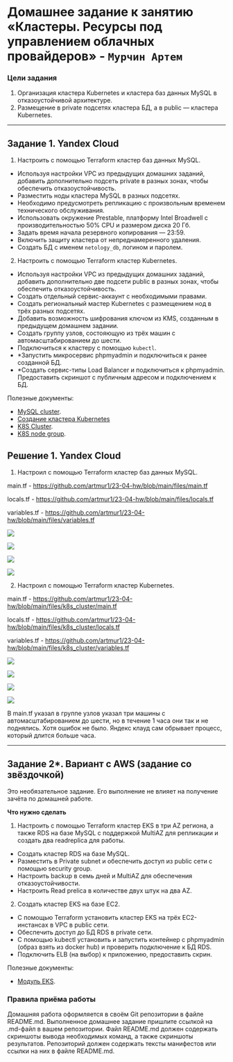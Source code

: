 # Домашнее задание к занятию «Кластеры. Ресурсы под управлением облачных провайдеров» - `Мурчин Артем`

### Цели задания 

1. Организация кластера Kubernetes и кластера баз данных MySQL в отказоустойчивой архитектуре.
2. Размещение в private подсетях кластера БД, а в public — кластера Kubernetes.

---
## Задание 1. Yandex Cloud

1. Настроить с помощью Terraform кластер баз данных MySQL.

 - Используя настройки VPC из предыдущих домашних заданий, добавить дополнительно подсеть private в разных зонах, чтобы обеспечить отказоустойчивость. 
 - Разместить ноды кластера MySQL в разных подсетях.
 - Необходимо предусмотреть репликацию с произвольным временем технического обслуживания.
 - Использовать окружение Prestable, платформу Intel Broadwell с производительностью 50% CPU и размером диска 20 Гб.
 - Задать время начала резервного копирования — 23:59.
 - Включить защиту кластера от непреднамеренного удаления.
 - Создать БД с именем `netology_db`, логином и паролем.

2. Настроить с помощью Terraform кластер Kubernetes.

 - Используя настройки VPC из предыдущих домашних заданий, добавить дополнительно две подсети public в разных зонах, чтобы обеспечить отказоустойчивость.
 - Создать отдельный сервис-аккаунт с необходимыми правами. 
 - Создать региональный мастер Kubernetes с размещением нод в трёх разных подсетях.
 - Добавить возможность шифрования ключом из KMS, созданным в предыдущем домашнем задании.
 - Создать группу узлов, состояющую из трёх машин с автомасштабированием до шести.
 - Подключиться к кластеру с помощью `kubectl`.
 - *Запустить микросервис phpmyadmin и подключиться к ранее созданной БД.
 - *Создать сервис-типы Load Balancer и подключиться к phpmyadmin. Предоставить скриншот с публичным адресом и подключением к БД.

Полезные документы:

- [MySQL cluster](https://registry.terraform.io/providers/yandex-cloud/yandex/latest/docs/resources/mdb_mysql_cluster).
- [Создание кластера Kubernetes](https://cloud.yandex.ru/docs/managed-kubernetes/operations/kubernetes-cluster/kubernetes-cluster-create)
- [K8S Cluster](https://registry.terraform.io/providers/yandex-cloud/yandex/latest/docs/resources/kubernetes_cluster).
- [K8S node group](https://registry.terraform.io/providers/yandex-cloud/yandex/latest/docs/resources/kubernetes_node_group).

## Решение 1. Yandex Cloud

1. Настроил с помощью Terraform кластер баз данных MySQL.

main.tf - https://github.com/artmur1/23-04-hw/blob/main/files/main.tf

locals.tf - https://github.com/artmur1/23-04-hw/blob/main/files/locals.tf

variables.tf - https://github.com/artmur1/23-04-hw/blob/main/files/variables.tf

![](https://github.com/artmur1/23-04-hw/blob/main/img/23-4-01-01.png)

![](https://github.com/artmur1/23-04-hw/blob/main/img/23-4-01-02.png)

![](https://github.com/artmur1/23-04-hw/blob/main/img/23-4-01-03.png)

![](https://github.com/artmur1/23-04-hw/blob/main/img/23-4-01-04.png)

2. Настроил с помощью Terraform кластер Kubernetes.

main.tf - https://github.com/artmur1/23-04-hw/blob/main/files/k8s_cluster/main.tf

locals.tf - https://github.com/artmur1/23-04-hw/blob/main/files/k8s_cluster/locals.tf

variables.tf - https://github.com/artmur1/23-04-hw/blob/main/files/k8s_cluster/variables.tf

![](https://github.com/artmur1/23-04-hw/blob/main/img/23-4-02-01.png)

![](https://github.com/artmur1/23-04-hw/blob/main/img/23-4-02-02.png)

![](https://github.com/artmur1/23-04-hw/blob/main/img/23-4-02-03.png)

![](https://github.com/artmur1/23-04-hw/blob/main/img/23-4-02-04.png)

В main.tf указал в группе узлов указал три машины с автомасштабированием до шести, но в течение 1 часа они так и не поднялись. Хотя ошибок не было. Яндекс клауд сам обрывает процесс, который длится больше часа.

--- 
## Задание 2*. Вариант с AWS (задание со звёздочкой)

Это необязательное задание. Его выполнение не влияет на получение зачёта по домашней работе.

**Что нужно сделать**

1. Настроить с помощью Terraform кластер EKS в три AZ региона, а также RDS на базе MySQL с поддержкой MultiAZ для репликации и создать два readreplica для работы.
 
 - Создать кластер RDS на базе MySQL.
 - Разместить в Private subnet и обеспечить доступ из public сети c помощью security group.
 - Настроить backup в семь дней и MultiAZ для обеспечения отказоустойчивости.
 - Настроить Read prelica в количестве двух штук на два AZ.

2. Создать кластер EKS на базе EC2.

 - С помощью Terraform установить кластер EKS на трёх EC2-инстансах в VPC в public сети.
 - Обеспечить доступ до БД RDS в private сети.
 - С помощью kubectl установить и запустить контейнер с phpmyadmin (образ взять из docker hub) и проверить подключение к БД RDS.
 - Подключить ELB (на выбор) к приложению, предоставить скрин.

Полезные документы:

- [Модуль EKS](https://learn.hashicorp.com/tutorials/terraform/eks).

### Правила приёма работы

Домашняя работа оформляется в своём Git репозитории в файле README.md. Выполненное домашнее задание пришлите ссылкой на .md-файл в вашем репозитории.
Файл README.md должен содержать скриншоты вывода необходимых команд, а также скриншоты результатов.
Репозиторий должен содержать тексты манифестов или ссылки на них в файле README.md.
